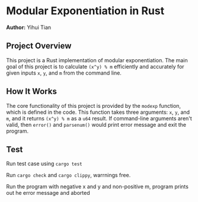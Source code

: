 # Modular Exponentiation in Rust

**Author:** Yihui Tian

## Project Overview

This project is a Rust implementation of modular exponentiation. The main goal of this project is to calculate `(x^y) % m` efficiently and accurately for given inputs `x`, `y`, and `m` from the command line.

## How It Works

The core functionality of this project is provided by the `modexp` function, which is defined in the code. This function takes three arguments: `x`, `y`, and `m`, and it returns `(x^y) % m` as a `u64` result. If command-line arguments aren't valid, then `error()` and `parsenum()` would print error message and exit the program.

## Test

Run test case using `cargo test` 

Run `cargo check` and `cargo clippy`, warrnings free.

Run the program with negative x and y and non-positive m, program prints out he error message and aborted
